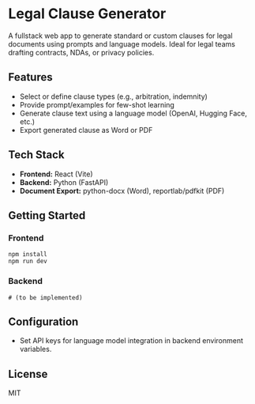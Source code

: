 # Legal Clause Generator

A fullstack web app to generate standard or custom clauses for legal documents using prompts and language models. Ideal for legal teams drafting contracts, NDAs, or privacy policies.

## Features
- Select or define clause types (e.g., arbitration, indemnity)
- Provide prompt/examples for few-shot learning
- Generate clause text using a language model (OpenAI, Hugging Face, etc.)
- Export generated clause as Word or PDF

## Tech Stack
- **Frontend:** React (Vite)
- **Backend:** Python (FastAPI)
- **Document Export:** python-docx (Word), reportlab/pdfkit (PDF)

## Getting Started

### Frontend
```
npm install
npm run dev
```

### Backend
```
# (to be implemented)
```

## Configuration
- Set API keys for language model integration in backend environment variables.

## License
MIT
